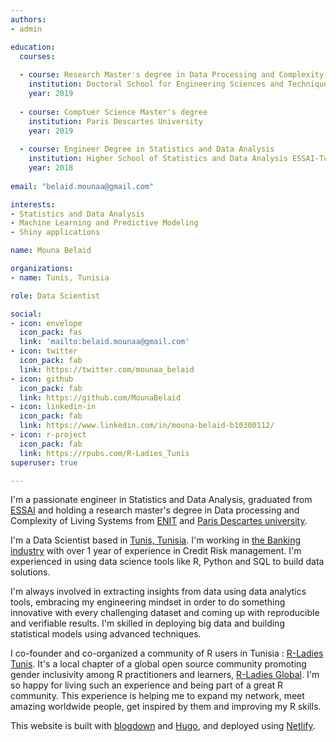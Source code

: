 ```yaml
---
authors:
- admin

education:
  courses:
  
  - course: Research Master's degree in Data Processing and Complexity of Living Systems 
    institution: Doctoral School for Engineering Sciences and Techniques attached to the National Engineering School of Tunis ENIT
    year: 2019
    
  - course: Comptuer Science Master's degree 
    institution: Paris Descartes University
    year: 2019
    
  - course: Engineer Degree in Statistics and Data Analysis 
    institution: Higher School of Statistics and Data Analysis ESSAI-Tunis
    year: 2018
    
email: "belaid.mounaa@gmail.com"

interests:
- Statistics and Data Analysis
- Machine Learning and Predictive Modeling 
- Shiny applications

name: Mouna Belaid

organizations:
- name: Tunis, Tunisia

role: Data Scientist

social:
- icon: envelope
  icon_pack: fas
  link: 'mailto:belaid.mounaa@gmail.com'
- icon: twitter
  icon_pack: fab
  link: https://twitter.com/mounaa_belaid 
- icon: github
  icon_pack: fab
  link: https://github.com/MounaBelaid
- icon: linkedin-in
  icon_pack: fab
  link: https://www.linkedin.com/in/mouna-belaid-b10300112/
- icon: r-project
  icon_pack: fab
  link: https://rpubs.com/R-Ladies_Tunis
superuser: true

---
```


I'm a passionate engineer in Statistics and Data Analysis, graduated from [ESSAI](http://www.essai.rnu.tn/en/) and holding a research master's degree in Data processing and Complexity of Living Systems from [ENIT](http://www.enit.rnu.tn/fr/home/indexfr.php) and 
[Paris Descartes university](https://drive.google.com/file/d/1GHODY2FBoI9ZLopNlO3KEz4qOHhW73EO/view?usp=sharing).

I'm a Data Scientist based in [Tunis, Tunisia](https://en.wikipedia.org/wiki/Tunisia). I'm working in [the Banking industry](https://www.biat.com.tn/) with over 1 year of experience in Credit Risk management. I'm experienced in using data science tools like R, Python and SQL to build data solutions. 

I'm always involved in extracting insights from data using data analytics tools, embracing my engineering mindset in order to do something innovative with every challenging dataset and coming up with reproducible and verifiable results. I'm skilled in deploying big data and building statistical models using advanced techniques.

I co-founder and co-organized a community of R users in Tunisia : [R-Ladies Tunis](https://www.linkedin.com/company/rladies-tunis/). It's a local chapter of a global open source community promoting gender inclusivity among R practitioners and learners, [R-Ladies Global](https://rladies.org/). I'm so happy for living such an experience and being part of a great R community. This experience is helping me to expand my network, meet amazing worldwide people, get inspired by them and improving my R skills.

This website is built with [blogdown](https://github.com/rstudio/blogdown) and [Hugo](https://gohugo.io/), and deployed using [Netlify](https://www.netlify.com/).





